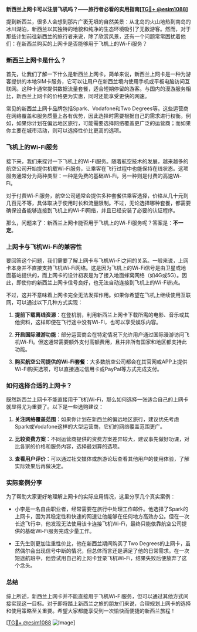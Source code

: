 **新西兰上网卡可以注册飞机吗？——旅行者必看的实用指南[[TG💪+ @esim1088](https://t.me/s/esim1088)]**

提到新西兰，很多人会想到那片广袤无垠的自然美景：从北岛的火山地热到南岛的冰川湖泊，新西兰以其独特的地貌和纯净的生态环境吸引了无数游客。然而，对于那些计划前往新西兰的旅行者来说，除了欣赏风景，还有一个问题常常困扰着他们：在新西兰购买的上网卡是否能够用于飞机上的Wi-Fi服务？

### 新西兰上网卡是什么？

首先，让我们了解一下什么是新西兰上网卡。简单来说，新西兰上网卡是一种为游客提供的本地SIM卡服务，它可以让用户在新西兰境内使用手机或平板电脑访问互联网。这种卡通常提供数据流量套餐，适合短期停留的游客。与国内的漫游服务相比，新西兰上网卡的价格更为实惠，同时还能享受更快的网速。

常见的新西兰上网卡品牌包括Spark、Vodafone和Two Degrees等。这些运营商在网络覆盖和服务质量上各有优势，因此选择时需要根据自己的需求进行权衡。例如，如果你计划在偏远地区旅行，可能需要选择网络覆盖更广泛的运营商；而如果你主要在城市活动，则可以选择性价比更高的选项。

### 飞机上的Wi-Fi服务

接下来，我们来探讨一下飞机上的Wi-Fi服务。随着航空技术的发展，越来越多的航空公司开始提供机载Wi-Fi服务，让乘客在飞行过程中也能保持在线状态。这项服务通常分为两种类型：一种是免费的基础Wi-Fi，另一种则是付费的高速Wi-Fi。

对于付费Wi-Fi服务，航空公司通常会提供多种套餐供乘客选择，价格从几十元到几百元不等，具体取决于使用时长和流量限制。不过，无论选择哪种套餐，都需要确保设备能够连接到飞机上的Wi-Fi网络，并且已经安装了必要的认证程序。

那么，问题来了：新西兰上网卡能否用于飞机上的Wi-Fi服务呢？答案是：**不一定**。

### 上网卡与飞机Wi-Fi的兼容性

要回答这个问题，我们需要了解上网卡与飞机Wi-Fi之间的关系。一般来说，上网卡本身并不直接支持飞机Wi-Fi网络。这是因为飞机上的Wi-Fi信号是由卫星或地面基站提供的，而上网卡的设计初衷是为了接入地面蜂窝网络（如4G或5G）。因此，即使你的新西兰上网卡信号良好，也无法自动连接到飞机上的Wi-Fi热点。

不过，这并不意味着上网卡完全无法发挥作用。如果你希望在飞机上继续使用互联网，可以通过以下几种方式实现：

1. **提前下载离线资源**：在登机前，利用新西兰上网卡下载所需的电影、音乐或其他资料，这样即便在飞行途中没有Wi-Fi，也可以享受娱乐内容。
   
2. **开启国际漫游功能**：部分运营商会在特定情况下允许用户通过国际漫游访问飞机Wi-Fi。但这通常需要额外支付高额费用，且并非所有国家和地区都支持此功能。

3. **购买航空公司提供的Wi-Fi套餐**：大多数航空公司都会在其官网或APP上提供Wi-Fi购买选项，可以直接通过信用卡或PayPal等方式完成支付。

### 如何选择合适的上网卡？

既然新西兰上网卡不能直接用于飞机Wi-Fi，那么如何选择一张适合自己的上网卡就显得尤为重要了。以下是一些选购建议：

1. **关注网络覆盖范围**：如果你计划在新西兰的偏远地区旅行，建议优先考虑Spark或Vodafone这样的大型运营商，它们的网络覆盖范围更广。
   
2. **比较资费方案**：不同运营商提供的资费方案差异较大，建议事先做好功课，对比各家的价格和服务内容，选择最划算的选项。

3. **查看用户评价**：可以通过社交媒体或旅游论坛查看其他用户的使用体验，了解实际效果后再做决定。

### 实际案例分享

为了帮助大家更好地理解上网卡的实际应用情况，这里分享几个真实案例：

- 小李是一名自由职业者，经常需要在旅行中处理工作邮件。他选择了Spark的上网卡，因为其稳定性和快速的网速让他能够在任何地方高效办公。但在一次长途飞行中，他发现无法使用该卡连接飞机Wi-Fi，最终只能依靠航空公司提供的基础Wi-Fi服务完成少量工作。

- 王先生则更加注重性价比，他在新西兰期间购买了Two Degrees的上网卡，虽然偶尔会出现信号中断的情况，但总体而言还是满足了他的日常需求。在一次短途航班中，他尝试用自己的上网卡登录飞机Wi-Fi，结果失败后便放弃了这个念头。

### 总结

综上所述，新西兰上网卡并不能直接用于飞机Wi-Fi服务，但可以通过其他方式间接实现这一目标。对于即将踏上新西兰之旅的朋友们来说，合理规划上网卡的选择和使用策略至关重要。希望大家都能享受到一次愉快而便捷的新西兰旅程！

[[TG💪+ @esim1088](https://t.me/s/esim1088) ![Image](https://i.postimg.cc/4NQfJmqS/Snipaste-2025-05-13-00-14-12.png)]